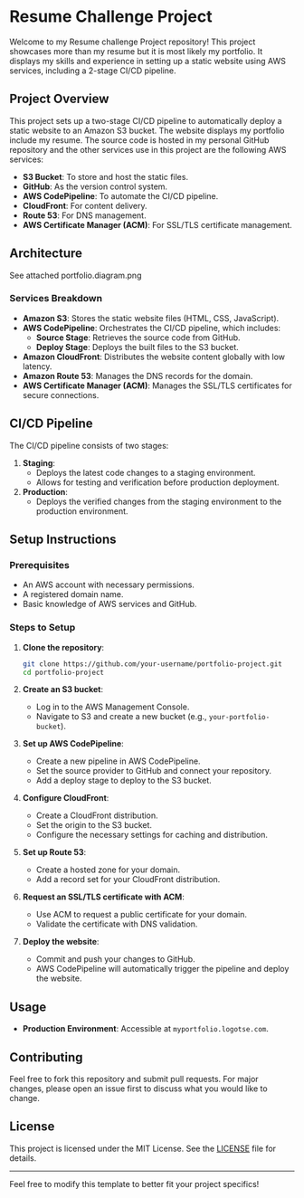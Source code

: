 

# Resume Challenge Project

Welcome to my Resume challenge Project repository! This project showcases more than my resume but it is most likely my portfolio. It displays my skills and experience in setting up a static website using AWS services, including a 2-stage CI/CD pipeline.

## Project Overview

This project sets up a two-stage CI/CD pipeline to automatically deploy a static website to an Amazon S3 bucket. The website displays my portfolio include my resume. The source code is hosted in my personal GitHub repository and the other services use in this project are  the following AWS services:

- **S3 Bucket**: To store and host the static files.
- **GitHub**: As the version control system.
- **AWS CodePipeline**: To automate the CI/CD pipeline.
- **CloudFront**: For content delivery.
- **Route 53**: For DNS management.
- **AWS Certificate Manager (ACM)**: For SSL/TLS certificate management.

## Architecture

See attached portfolio.diagram.png

### Services Breakdown

- **Amazon S3**: Stores the static website files (HTML, CSS, JavaScript).
- **AWS CodePipeline**: Orchestrates the CI/CD pipeline, which includes:
  - **Source Stage**: Retrieves the source code from GitHub.
  - **Deploy Stage**: Deploys the built files to the S3 bucket.
- **Amazon CloudFront**: Distributes the website content globally with low latency.
- **Amazon Route 53**: Manages the DNS records for the domain.
- **AWS Certificate Manager (ACM)**: Manages the SSL/TLS certificates for secure connections.

## CI/CD Pipeline

The CI/CD pipeline consists of two stages:

1. **Staging**: 
   - Deploys the latest code changes to a staging environment.
   - Allows for testing and verification before production deployment.
2. **Production**: 
   - Deploys the verified changes from the staging environment to the production environment.

## Setup Instructions

### Prerequisites

- An AWS account with necessary permissions.
- A registered domain name.
- Basic knowledge of AWS services and GitHub.

### Steps to Setup

1. **Clone the repository**:
   ```bash
   git clone https://github.com/your-username/portfolio-project.git
   cd portfolio-project
   ```

2. **Create an S3 bucket**:
   - Log in to the AWS Management Console.
   - Navigate to S3 and create a new bucket (e.g., `your-portfolio-bucket`).

3. **Set up AWS CodePipeline**:
   - Create a new pipeline in AWS CodePipeline.
   - Set the source provider to GitHub and connect your repository.
   - Add a deploy stage to deploy to the S3 bucket.

4. **Configure CloudFront**:
   - Create a CloudFront distribution.
   - Set the origin to the S3 bucket.
   - Configure the necessary settings for caching and distribution.

5. **Set up Route 53**:
   - Create a hosted zone for your domain.
   - Add a record set for your CloudFront distribution.

6. **Request an SSL/TLS certificate with ACM**:
   - Use ACM to request a public certificate for your domain.
   - Validate the certificate with DNS validation.

7. **Deploy the website**:
   - Commit and push your changes to GitHub.
   - AWS CodePipeline will automatically trigger the pipeline and deploy the website.

## Usage
- **Production Environment**: Accessible at `myportfolio.logotse.com`.

## Contributing

Feel free to fork this repository and submit pull requests. For major changes, please open an issue first to discuss what you would like to change.

## License

This project is licensed under the MIT License. See the [LICENSE](LICENSE) file for details.

---

Feel free to modify this template to better fit your project specifics!
